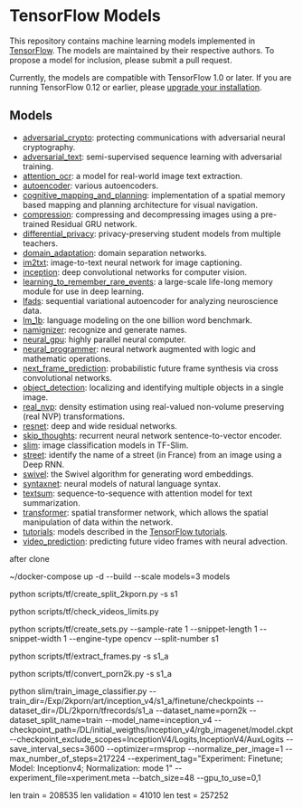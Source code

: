 # TensorFlow Models

This repository contains machine learning models implemented in
[TensorFlow](https://tensorflow.org). The models are maintained by their
respective authors. To propose a model for inclusion, please submit a pull
request.

Currently, the models are compatible with TensorFlow 1.0 or later. If you are
running TensorFlow 0.12 or earlier, please
[upgrade your installation](https://www.tensorflow.org/install).


## Models
- [adversarial_crypto](adversarial_crypto): protecting communications with adversarial neural cryptography.
- [adversarial_text](adversarial_text): semi-supervised sequence learning with adversarial training.
- [attention_ocr](attention_ocr): a model for real-world image text extraction.
- [autoencoder](autoencoder): various autoencoders.
- [cognitive_mapping_and_planning](cognitive_mapping_and_planning): implementation of a spatial memory based mapping and planning architecture for visual navigation.
- [compression](compression): compressing and decompressing images using a pre-trained Residual GRU network.
- [differential_privacy](differential_privacy): privacy-preserving student models from multiple teachers.
- [domain_adaptation](domain_adaptation): domain separation networks.
- [im2txt](im2txt): image-to-text neural network for image captioning.
- [inception](inception): deep convolutional networks for computer vision.
- [learning_to_remember_rare_events](learning_to_remember_rare_events):  a large-scale life-long memory module for use in deep learning.
- [lfads](lfads): sequential variational autoencoder for analyzing neuroscience data.
- [lm_1b](lm_1b): language modeling on the one billion word benchmark.
- [namignizer](namignizer): recognize and generate names.
- [neural_gpu](neural_gpu): highly parallel neural computer.
- [neural_programmer](neural_programmer): neural network augmented with logic and mathematic operations.
- [next_frame_prediction](next_frame_prediction): probabilistic future frame synthesis via cross convolutional networks.
- [object_detection](object_detection): localizing and identifying multiple objects in a single image.
- [real_nvp](real_nvp): density estimation using real-valued non-volume preserving (real NVP) transformations.
- [resnet](resnet): deep and wide residual networks.
- [skip_thoughts](skip_thoughts): recurrent neural network sentence-to-vector encoder.
- [slim](slim): image classification models in TF-Slim.
- [street](street): identify the name of a street (in France) from an image using a Deep RNN.
- [swivel](swivel): the Swivel algorithm for generating word embeddings.
- [syntaxnet](syntaxnet): neural models of natural language syntax.
- [textsum](textsum): sequence-to-sequence with attention model for text summarization.
- [transformer](transformer): spatial transformer network, which allows the spatial manipulation of data within the network.
- [tutorials](tutorials): models described in the [TensorFlow tutorials](https://www.tensorflow.org/tutorials/).
- [video_prediction](video_prediction): predicting future video frames with neural advection.





after clone

~/docker-compose up -d --build --scale models=3 models


python scripts/tf/create_split_2kporn.py -s s1

 python scripts/tf/check_videos_limits.py 

python scripts/tf/create_sets.py --sample-rate 1 --snippet-length 1 --snippet-width 1 --engine-type opencv --split-number s1

python scripts/tf/extract_frames.py -s s1_a

python scripts/tf/convert_porn2k.py -s s1_a

python slim/train_image_classifier.py --train_dir=/Exp/2kporn/art/inception_v4/s1_a/finetune/checkpoints --dataset_dir=/DL/2kporn/tfrecords/s1_a --dataset_name=porn2k     --dataset_split_name=train     --model_name=inception_v4 --checkpoint_path=/DL/initial_weigths/inception_v4/rgb_imagenet/model.ckpt --checkpoint_exclude_scopes=InceptionV4/Logits,InceptionV4/AuxLogits --save_interval_secs=3600     --optimizer=rmsprop     --normalize_per_image=1     --max_number_of_steps=217224 --experiment_tag="Experiment: Finetune; Model: Inceptionv4; Normalization: mode 1" --experiment_file=xperiment.meta --batch_size=48 --gpu_to_use=0,1


len train = 208535
len validation = 41010
len test = 257252 